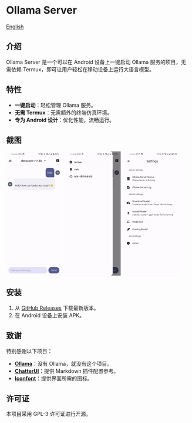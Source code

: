 # Ollama Server

[English](./README.md)

## 介绍
Ollama Server 是一个可以在 Android 设备上一键启动 Ollama 服务的项目，无需依赖 Termux，即可让用户轻松在移动设备上运行大语言模型。

## 特性
- **一键启动**：轻松管理 Ollama 服务。
- **无需 Termux**：无需额外的终端仿真环境。
- **专为 Android 设计**：优化性能，流畅运行。

## 截图
<div style="display: flex; flex-wrap: wrap; gap: 10px;">
  <img src="./screenshot/1.png" alt="主界面" style="width: 30%">
  <img src="./screenshot/2.png" alt="服务状态" style="width: 30%"> 
  <img src="./screenshot/3.png" alt="模型管理" style="width: 30%">
</div>


## 安装
1. 从 [GitHub Releases](https://github.com/your-repo/releases) 下载最新版本。
2. 在 Android 设备上安装 APK。

## 致谢
特别感谢以下项目：
- **[Ollama](https://github.com/ollama/ollama)**：没有 Ollama，就没有这个项目。
- **[ChatterUI](https://github.com/chatterui/chatterui)**：提供 Markdown 插件配置参考。
- **[Iconfont](https://www.iconfont.cn/)**：提供界面所需的图标。

## 许可证
本项目采用 GPL-3 许可证进行开源。
